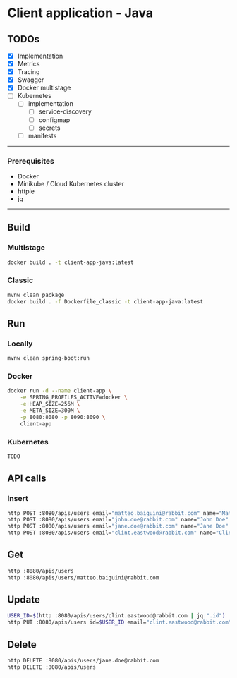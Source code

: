 
# Client application - Java

## TODOs

- [x] Implementation
- [x] Metrics
- [x] Tracing
- [x] Swagger
- [x] Docker multistage
- [ ] Kubernetes
	- [ ] implementation
		- [ ] service-discovery
		- [ ] configmap
		- [ ] secrets
	- [ ] manifests

---

### Prerequisites
* Docker
* Minikube / Cloud Kubernetes cluster
* httpie
* jq

---

## Build

### Multistage
```bash
docker build . -t client-app-java:latest
```

### Classic
```bash
mvnw clean package
docker build . -f Dockerfile_classic -t client-app-java:latest
```

## Run

### Locally
```bash
mvnw clean spring-boot:run
```

### Docker
```bash
docker run -d --name client-app \
	-e SPRING_PROFILES_ACTIVE=docker \
	-e HEAP_SIZE=256M \
	-e META_SIZE=300M \
	-p 8080:8080 -p 8090:8090 \
	client-app
```

### Kubernetes
```bash
TODO
```

## API calls 

### Insert
```bash
http POST :8080/apis/users email="matteo.baiguini@rabbit.com" name="Matteo Baiguini" age=33
http POST :8080/apis/users email="john.doe@rabbit.com" name="John Doe" age=42
http POST :8080/apis/users email="jane.doe@rabbit.com" name="Jane Doe" age=24
http POST :8080/apis/users email="clint.eastwood@rabbit.com" name="Clint Eastwood" age=75
```

## Get
```bash
http :8080/apis/users
http :8080/apis/users/matteo.baiguini@rabbit.com
```

## Update
```bash
USER_ID=$(http :8080/apis/users/clint.eastwood@rabbit.com | jq ".id")
http PUT :8080/apis/users id=$USER_ID email="clint.eastwood@rabbit.com" name="Clint Eastwood" age=89
```

## Delete
```bash
http DELETE :8080/apis/users/jane.doe@rabbit.com
http DELETE :8080/apis/users
```
